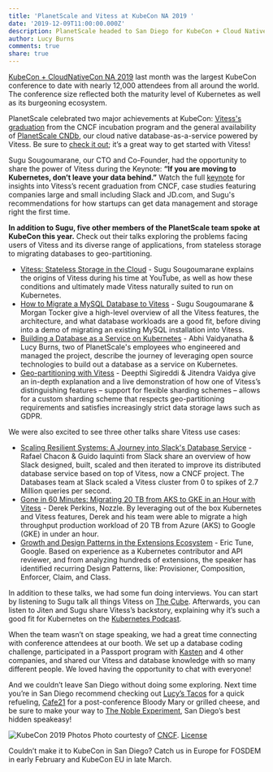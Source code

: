```yaml
---
title: 'PlanetScale and Vitess at KubeCon NA 2019 '
date: '2019-12-09T11:00:00.000Z'
description: PlanetScale headed to San Diego for KubeCon + Cloud NativeCon and celebrated the general availability of PlanetScale CNDb, the cloud native database powered by Vitess.
author: Lucy Burns
comments: true
share: true
---
```


[KubeCon + CloudNativeCon NA 2019](https://events19.linuxfoundation.org/events/kubecon-cloudnativecon-north-america-2019/) last month was the largest KubeCon conference to date with nearly 12,000 attendees from all around the world. The conference size reflected both the maturity level of Kubernetes as well as its burgeoning ecosystem.

PlanetScale celebrated two major achievements at KubeCon: [Vitess's graduation](https://www.cncf.io/announcement/2019/11/05/cloud-native-computing-foundation-announces-vitess-graduation/) from the CNCF incubation program and the general availability of [PlanetScale CNDb](https://planetscale.com/news/announcing-planetscalecndb), our cloud native database-as-a-service powered by Vitess. Be sure to [check it out](console.planetscale.com/signup); it’s a great way to get started with Vitess!

Sugu Sougoumarane, our CTO and Co-Founder, had the opportunity to share the power of Vitess during the Keynote: **“If you are moving to Kubernetes, don’t leave your data behind.”** Watch the full [keynote](https://youtu.be/two3TzF9mVY?t=105) for insights into Vitess’s recent graduation from CNCF, case studies featuring companies large and small including Slack and JD.com, and Sugu's recommendations for how startups can get data management and storage right the first time.

**In addition to Sugu, five other members of the PlanetScale team spoke at KubeCon this year.** Check out their talks exploring the problems facing users of Vitess and its diverse range of applications, from stateless storage to migrating databases to geo-partitioning.
- [Vitess: Stateless Storage in the Cloud](https://www.youtube.com/watch?v=z63dtNj6ctY&t=1s) - Sugu Sougoumarane explains the origins of Vitess during his time at YouTube, as well as how these conditions and ultimately made Vitess naturally suited to run on Kubernetes.
- [How to Migrate a MySQL Database to Vitess](https://www.youtube.com/watch?v=OCS45iy5v1M) - Sugu Sougoumarane & Morgan Tocker give a high-level overview of all the Vitess features, the architecture, and what database workloads are a good fit, before diving into a demo of migrating an existing MySQL installation into Vitess.
- [Building a Database as a Service on Kubernetes](https://www.youtube.com/watch?v=469NOldFOgw) - Abhi Vaidyanatha & Lucy Burns, two of PlanetScale's employees who engineered and managed the project, describe the journey of leveraging open source technologies to build out a database as a service on Kubernetes.
- [Geo-partitioning with Vitess](https://www.youtube.com/watch?v=-Hz6LFJu1cY) - Deepthi Sigireddi & Jitendra Vaidya give an in-depth explanation and a live demonstration of how one of Vitess’s distinguishing features – support for flexible sharding schemes – allows for a custom sharding scheme that respects geo-partitioning requirements and satisfies increasingly strict data storage laws such as GDPR.

We were also excited to see three other talks share Vitess use cases:
- [Scaling Resilient Systems: A Journey into Slack's Database Service](https://youtu.be/aTItjMJE17c) - Rafael Chacon & Guido Iaquinti from Slack share an overview of how Slack designed, built, scaled and then iterated to improve its distributed database service based on top of Vitess, now a CNCF project. The Databases team at Slack scaled a Vitess cluster from 0 to spikes of 2.7 Million queries per second.
- [Gone in 60 Minutes: Migrating 20 TB from AKS to GKE in an Hour with Vitess](https://youtu.be/KpygSD-v_ws) - Derek Perkins, Nozzle. By leveraging out of the box Kubernetes and Vitess features, Derek and his team were able to migrate a high throughput production workload of 20 TB from Azure (AKS) to Google (GKE) in under an hour.
- [Growth and Design Patterns in the Extensions Ecosystem](https://www.youtube.com/watch?v=ph4a9TzK29U) - Eric Tune, Google. Based on experience as a Kubernetes contributor and API reviewer, and from analyzing hundreds of extensions, the speaker has identified recurring Design Patterns, like: Provisioner, Composition, Enforcer, Claim, and Class.

In addition to these talks, we had some fun doing interviews. You can start by listening to Sugu talk all things Vitess on [The Cube](https://twitter.com/theCUBE365/status/1199689938209529857). Afterwards, you can listen to Jiten and Sugu share Vitess’s backstory, explaining why it’s such a good fit for Kubernetes on the [Kubernetes Podcast](https://kubernetespodcast.com/episode/081-vitess/).

When the team wasn’t on stage speaking, we had a great time connecting with conference attendees at our booth. We set up a database coding challenge, participated in a Passport program with [Kasten](https://kasten.io/) and 4 other companies, and shared our Vitess and database knowledge with so many different people. We loved having the opportunity to chat with everyone!

And we couldn’t leave San Diego without doing some exploring. Next time you’re in San Diego recommend checking out [Lucy’s Tacos](https://www.yelp.com/biz/lucys-taco-shop-san-diego) for a quick refueling, [Cafe21](https://www.cafe-21.com/) for a post-conference Bloody Mary or grilled cheese, and be sure to make your way to [The Noble Experiment](https://nobleexperimentsd.com/), San Diego’s best hidden speakeasy!

![KubeCon 2019 Photos](/img/kubecon19na.jpeg)
Photo courtesty of [CNCF](https://www.flickr.com/photos/143247548@N03/).
[License](https://creativecommons.org/licenses/by-nc/2.0/legalcode)

Couldn’t make it to KubeCon in San Diego? Catch us in Europe for FOSDEM in early February and KubeCon EU in late March.
